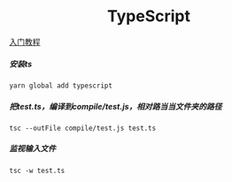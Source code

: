 

<h1 align="center">TypeScript</h1>



[入门教程](https://ts.xcatliu.com/)

##### 安装ts

`yarn global add typescript`

##### 把test.ts，编译到compile/test.js，相对路当当文件夹的路径

`tsc --outFile compile/test.js test.ts `

##### 监视输入文件

`tsc -w test.ts`

